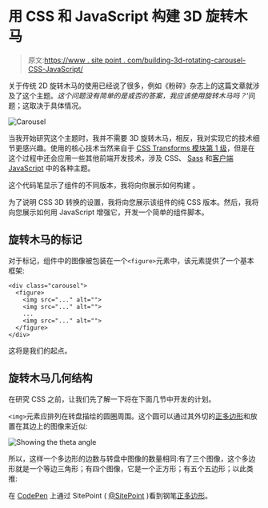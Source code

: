 # 用 CSS 和 JavaScript 构建 3D 旋转木马

> 原文:[https://www . site point . com/building-3d-rotating-carousel-CSS-JavaScript/](https://www.sitepoint.com/building-3d-rotating-carousel-css-javascript/)

关于传统 2D 旋转木马的使用已经说了很多，例如《粉碎》杂志上的这篇文章就涉及了这个主题。*这个问题没有简单的是或否的答案，我应该使用旋转木马吗？*‘问题；这取决于具体情况。

![Carousel](../Images/44a5997cc0824284408e35e5787793cb.png)

当我开始研究这个主题时，我并不需要 3D 旋转木马，相反，我对实现它的技术细节更感兴趣。使用的核心技术当然来自于 [CSS Transforms 模块第 1 级](https://www.w3.org/TR/css-transforms-1/)，但是在这个过程中还会应用一些其他前端开发技术，涉及 CSS、 [Sass](https://www.sitepoint.com/premium/courses/starting-sass-2970) 和[客户端 JavaScript](https://www.sitepoint.com/premium/courses/introduction-to-javascript-2908) 中的各种主题。

这个代码笔显示了组件的不同版本，我将向你展示如何构建 。

为了说明 CSS 3D 转换的设置，我将向您展示该组件的纯 CSS 版本。然后，我将向您展示如何用 JavaScript 增强它，开发一个简单的组件脚本。

## 旋转木马的标记

对于标记，组件中的图像被包装在一个`<figure>`元素中，该元素提供了一个基本框架:

```
<div class="carousel">
  <figure>
    <img src="..." alt="">
    <img src="..." alt="">
    ...
    <img src="..." alt="">
  </figure>
</div>
```

这将是我们的起点。

## 旋转木马几何结构

在研究 CSS 之前，让我们先了解一下将在下面几节中开发的计划。

`<img>`元素应排列在转盘描绘的圆圈周围。这个圆可以通过其外切的[正多边形](https://en.wikipedia.org/wiki/Regular_polygon)和放置在其边上的图像来近似:

![Showing the theta angle](../Images/6419ceb612863631edb12c7632035e75.png)

所以，这样一个多边形的边数与转盘中图像的数量相同:有了三个图像，这个多边形就是一个等边三角形；有四个图像，它是一个正方形；有五个五边形；以此类推:

在 [CodePen](https://codepen.io) 上通过 SitePoint ( [@SitePoint](https://codepen.io/SitePoint) )看到钢笔[正多边形](https://codepen.io/SitePoint/pen/yXWXOZ/)。